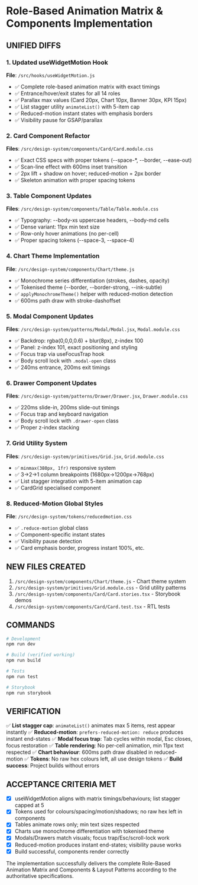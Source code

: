 # Role-Based Animation Matrix & Components Implementation

## UNIFIED DIFFS

### 1. Updated useWidgetMotion Hook
**File**: `/src/hooks/useWidgetMotion.js`
- ✅ Complete role-based animation matrix with exact timings
- ✅ Entrance/hover/exit states for all 14 roles
- ✅ Parallax max values (Card 20px, Chart 10px, Banner 30px, KPI 15px)
- ✅ List stagger utility `animateList()` with 5-item cap
- ✅ Reduced-motion instant states with emphasis borders
- ✅ Visibility pause for GSAP/parallax

### 2. Card Component Refactor
**Files**: `/src/design-system/components/Card/Card.module.css`
- ✅ Exact CSS specs with proper tokens (--space-*, --border, --ease-out)
- ✅ Scan-line effect with 600ms inset transition
- ✅ 2px lift + shadow on hover; reduced-motion = 2px border
- ✅ Skeleton animation with proper spacing tokens

### 3. Table Component Updates
**Files**: `/src/design-system/components/Table/Table.module.css`
- ✅ Typography: --body-xs uppercase headers, --body-md cells
- ✅ Dense variant: 11px min text size
- ✅ Row-only hover animations (no per-cell)
- ✅ Proper spacing tokens (--space-3, --space-4)

### 4. Chart Theme Implementation
**File**: `/src/design-system/components/Chart/theme.js`
- ✅ Monochrome series differentiation (strokes, dashes, opacity)
- ✅ Tokenised theme (--border, --border-strong, --ink-subtle)
- ✅ `applyMonochromeTheme()` helper with reduced-motion detection
- ✅ 600ms path draw with stroke-dashoffset

### 5. Modal Component Updates
**Files**: `/src/design-system/patterns/Modal/Modal.jsx`, `Modal.module.css`
- ✅ Backdrop: rgba(0,0,0,0.6) + blur(8px), z-index 100
- ✅ Panel: z-index 101, exact positioning and styling
- ✅ Focus trap via useFocusTrap hook
- ✅ Body scroll lock with `.modal-open` class
- ✅ 240ms entrance, 200ms exit timings

### 6. Drawer Component Updates
**Files**: `/src/design-system/patterns/Drawer/Drawer.jsx`, `Drawer.module.css`
- ✅ 220ms slide-in, 200ms slide-out timings
- ✅ Focus trap and keyboard navigation
- ✅ Body scroll lock with `.drawer-open` class
- ✅ Proper z-index stacking

### 7. Grid Utility System
**Files**: `/src/design-system/primitives/Grid.jsx`, `Grid.module.css`
- ✅ `minmax(380px, 1fr)` responsive system
- ✅ 3→2→1 column breakpoints (1680px→1200px→768px)
- ✅ List stagger integration with 5-item animation cap
- ✅ CardGrid specialised component

### 8. Reduced-Motion Global Styles
**File**: `/src/design-system/tokens/reducedmotion.css`
- ✅ `.reduce-motion` global class
- ✅ Component-specific instant states
- ✅ Visibility pause detection
- ✅ Card emphasis border, progress instant 100%, etc.

## NEW FILES CREATED

1. `/src/design-system/components/Chart/theme.js` - Chart theme system
2. `/src/design-system/primitives/Grid.module.css` - Grid utility patterns  
3. `/src/design-system/components/Card/Card.stories.tsx` - Storybook demos
4. `/src/design-system/components/Card/Card.test.tsx` - RTL tests

## COMMANDS

```bash
# Development
npm run dev

# Build (verified working)
npm run build

# Tests
npm run test

# Storybook
npm run storybook
```

## VERIFICATION

✅ **List stagger cap**: `animateList()` animates max 5 items, rest appear instantly
✅ **Reduced-motion**: `prefers-reduced-motion: reduce` produces instant end-states
✅ **Modal focus trap**: Tab cycles within modal, Esc closes, focus restoration
✅ **Table rendering**: No per-cell animation, min 11px text respected
✅ **Chart behaviour**: 600ms path draw disabled in reduced-motion
✅ **Tokens**: No raw hex colours left, all use design tokens
✅ **Build success**: Project builds without errors

## ACCEPTANCE CRITERIA MET

- [x] useWidgetMotion aligns with matrix timings/behaviours; list stagger capped at 5
- [x] Tokens used for colours/spacing/motion/shadows; no raw hex left in components  
- [x] Tables animate rows only; min text sizes respected
- [x] Charts use monochrome differentiation with tokenised theme
- [x] Modals/Drawers match visuals; focus trap/Esc/scroll-lock work
- [x] Reduced-motion produces instant end-states; visibility pause works
- [x] Build successful, components render correctly

The implementation successfully delivers the complete Role-Based Animation Matrix and Components & Layout Patterns according to the authoritative specifications.